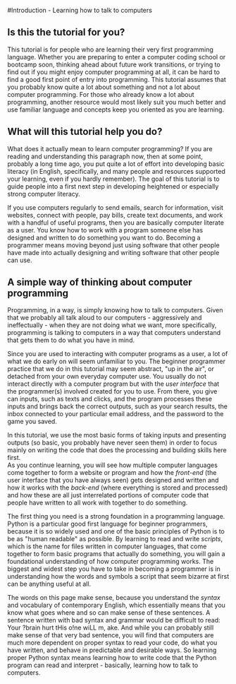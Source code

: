 #Introduction - Learning how to talk to computers

## Is this the tutorial for you?   

This tutorial is for people who are learning their very first programming language.  Whether you are preparing to enter 
a computer coding school or bootcamp soon, thinking ahead about future work transitions, or trying to find out if you 
might enjoy computer programming at all, it can be hard to find a good first point of entry into programming.  This 
tutorial assumes that you probably know quite a lot about something and not a lot about computer programming.  For those 
who already know a lot about programming, another resource would most likely suit you much better and use familiar 
language and concepts keep you oriented as you are learning. 

## What will this tutorial help you do?  

What does it actually mean to learn computer programming?  If you are reading and understanding this paragraph now, then 
at some point, probably a long time ago, you put quite a lot of effort into developing basic literacy (in English, 
specifically, and many people and resources supported your learning, even if you hardly remember).  The goal of this 
tutorial is to guide people into a first next step in developing heightened or especially strong computer literacy.  

If you use computers regularly to send emails, search for information, visit websites, connect with people, pay 
bills, create text documents, and work with a handful of useful programs, then you are basically computer literate 
as a user.  You know how to work with a program someone else has designed and written to do something you want to do. 
Becoming a programmer means moving beyond just using software that other people have made into actually designing 
and writing software that other people can use.  

## A simple way of thinking about computer programming 

Programming, in a way, is simply knowing how to talk to computers.  Given that we probably all talk aloud 
to our computers - aggressively and ineffectually - when they are not doing what we want, more specifically, 
programming is talking to computers in a way that computers understand that gets them to do what you have in mind.  

Since you are used to interacting with computer programs as a user, a lot of what we do early on will seem unfamiliar to 
you. The beginner programmer practice that we do in this tutorial may seem abstract, "up in the air", or detached from 
your own everyday computer use. You usually do not interact directly with a computer program but with the *user 
interface* that the programmer(s) involved created for you to use.  From there, you give can inputs, such as texts and
clicks, and the program processes these inputs and brings back the correct outputs, such as your search 
results, the inbox connected to your particular email address, and the password to the game you saved.  

In this tutorial, we use the most basic forms of taking inputs and presenting outputs (so basic, you probably have
never seen them) in order to focus mainly on writing the code that does the processing and building skills here first.  
As you continue learning, you will see how multiple computer languages come together to form a website or program and 
how the *front-end* (the user interface that you have always seen) gets designed and written and how it works with the 
*back-end* (where everything is stored and processed) and how these are all just interrelated portions of computer code 
that people have written to all work with together to do something.  

The first thing you need is a strong foundation in a programming language.  Python is a particular good first language 
for beginner programmers, because it is so widely used and one of the basic principles of Python is to be as "human 
readable" as possible.  By learning to read and write *scripts*, which is the name for files written in 
computer languages, that come together to form basic programs that actually do something, you will gain a foundational 
understanding of how computer programming works.  The biggest and widest step you have to take in becoming a programmer 
is in understanding how the  words and symbols a script that seem bizarre at first can be anything useful at all.  

The words on this page make sense, because you understand the *syntax* and vocabulary of contemporary English, which 
essentially means that you know what goes where and so can make sense of these sentences.  A sentence written with bad 
syntax and grammar would be difficult to read:  Your ?brain hurt tHis o!ne wiLL m, ake.  And while you 
can probably still make sense of that very bad sentence, you will find that computers are much more dependent on proper 
syntax to read your code, do what you have written, and behave in predictable and desirable ways.  So learning proper 
Python syntax means learning how to write code that the Python program can read and interpret - basically, learning how 
to talk to computers.  